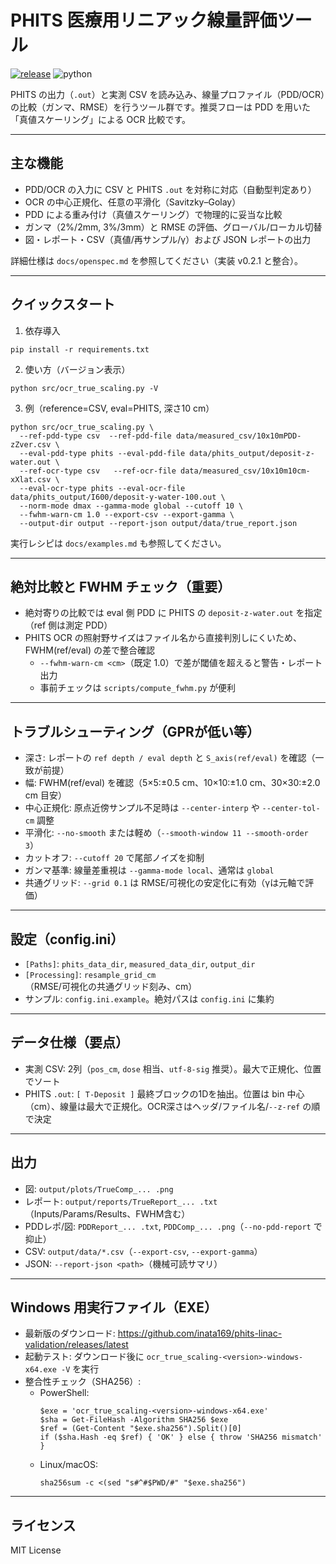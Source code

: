 ﻿# PHITS 医療用リニアック線量評価ツール

[![release](https://img.shields.io/github/v/release/inata169/phits-linac-validation?include_prereleases&label=release)](https://github.com/inata169/phits-linac-validation/releases/latest)
![python](https://img.shields.io/badge/python-%3E%3D3.9-blue)

PHITS の出力（`.out`）と実測 CSV を読み込み、線量プロファイル（PDD/OCR）の比較（ガンマ、RMSE）を行うツール群です。推奨フローは PDD を用いた「真値スケーリング」による OCR 比較です。

---

## 主な機能
- PDD/OCR の入力に CSV と PHITS `.out` を対称に対応（自動型判定あり）
- OCR の中心正規化、任意の平滑化（Savitzky–Golay）
- PDD による重み付け（真値スケーリング）で物理的に妥当な比較
- ガンマ（2%/2mm, 3%/3mm）と RMSE の評価、グローバル/ローカル切替
- 図・レポート・CSV（真値/再サンプル/γ）および JSON レポートの出力

詳細仕様は `docs/openspec.md` を参照してください（実装 v0.2.1 と整合）。

---

## クイックスタート
1) 依存導入
```
pip install -r requirements.txt
```
2) 使い方（バージョン表示）
```
python src/ocr_true_scaling.py -V
```
3) 例（reference=CSV, eval=PHITS, 深さ10 cm）
```
python src/ocr_true_scaling.py \
  --ref-pdd-type csv  --ref-pdd-file data/measured_csv/10x10mPDD-zZver.csv \
  --eval-pdd-type phits --eval-pdd-file data/phits_output/deposit-z-water.out \
  --ref-ocr-type csv   --ref-ocr-file data/measured_csv/10x10m10cm-xXlat.csv \
  --eval-ocr-type phits --eval-ocr-file data/phits_output/I600/deposit-y-water-100.out \
  --norm-mode dmax --gamma-mode global --cutoff 10 \
  --fwhm-warn-cm 1.0 --export-csv --export-gamma \
  --output-dir output --report-json output/data/true_report.json
```

実行レシピは `docs/examples.md` も参照してください。

---

## 絶対比較と FWHM チェック（重要）
- 絶対寄りの比較では eval 側 PDD に PHITS の `deposit-z-water.out` を指定（ref 側は測定 PDD）
- PHITS OCR の照射野サイズはファイル名から直接判別しにくいため、FWHM(ref/eval) の差で整合確認
  - `--fwhm-warn-cm <cm>`（既定 1.0）で差が閾値を超えると警告・レポート出力
  - 事前チェックは `scripts/compute_fwhm.py` が便利

---

## トラブルシューティング（GPRが低い等）
- 深さ: レポートの `ref depth / eval depth` と `S_axis(ref/eval)` を確認（一致が前提）
- 幅: FWHM(ref/eval) を確認（5×5:±0.5 cm、10×10:±1.0 cm、30×30:±2.0 cm 目安）
- 中心正規化: 原点近傍サンプル不足時は `--center-interp` や `--center-tol-cm` 調整
- 平滑化: `--no-smooth` または軽め（`--smooth-window 11 --smooth-order 3`）
- カットオフ: `--cutoff 20` で尾部ノイズを抑制
- ガンマ基準: 線量差重視は `--gamma-mode local`、通常は `global`
- 共通グリッド: `--grid 0.1` は RMSE/可視化の安定化に有効（γは元軸で評価）

---

## 設定（config.ini）
- `[Paths]`: `phits_data_dir`, `measured_data_dir`, `output_dir`
- `[Processing]`: `resample_grid_cm`（RMSE/可視化の共通グリッド刻み、cm）
- サンプル: `config.ini.example`。絶対パスは `config.ini` に集約

---

## データ仕様（要点）
- 実測 CSV: 2列（`pos_cm`, `dose` 相当、`utf-8-sig` 推奨）。最大で正規化、位置でソート
- PHITS `.out`: `[ T-Deposit ]` 最終ブロックの1Dを抽出。位置は bin 中心（cm）、線量は最大で正規化。OCR深さはヘッダ/ファイル名/`--z-ref` の順で決定

---

## 出力
- 図: `output/plots/TrueComp_... .png`
- レポート: `output/reports/TrueReport_... .txt`（Inputs/Params/Results、FWHM含む）
- PDDレポ/図: `PDDReport_... .txt`, `PDDComp_... .png`（`--no-pdd-report` で抑止）
- CSV: `output/data/*.csv`（`--export-csv`, `--export-gamma`）
- JSON: `--report-json <path>`（機械可読サマリ）

---

## Windows 用実行ファイル（EXE）
- 最新版のダウンロード: https://github.com/inata169/phits-linac-validation/releases/latest
- 起動テスト: ダウンロード後に `ocr_true_scaling-<version>-windows-x64.exe -V` を実行
- 整合性チェック（SHA256）:
  - PowerShell:
    ```
    $exe = 'ocr_true_scaling-<version>-windows-x64.exe'
    $sha = Get-FileHash -Algorithm SHA256 $exe
    $ref = (Get-Content "$exe.sha256").Split()[0]
    if ($sha.Hash -eq $ref) { 'OK' } else { throw 'SHA256 mismatch' }
    ```
  - Linux/macOS:
    ```
    sha256sum -c <(sed "s#^#$PWD/#" "$exe.sha256")
    ```

---

## ライセンス
MIT License

